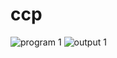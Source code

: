 # ccp
![program 1](https://user-images.githubusercontent.com/83941130/117618958-4b316c00-b18c-11eb-9d1b-f4ebd9263204.png)
![output 1](https://user-images.githubusercontent.com/83941130/117618982-51274d00-b18c-11eb-9672-6cfb93dd0c68.png)
